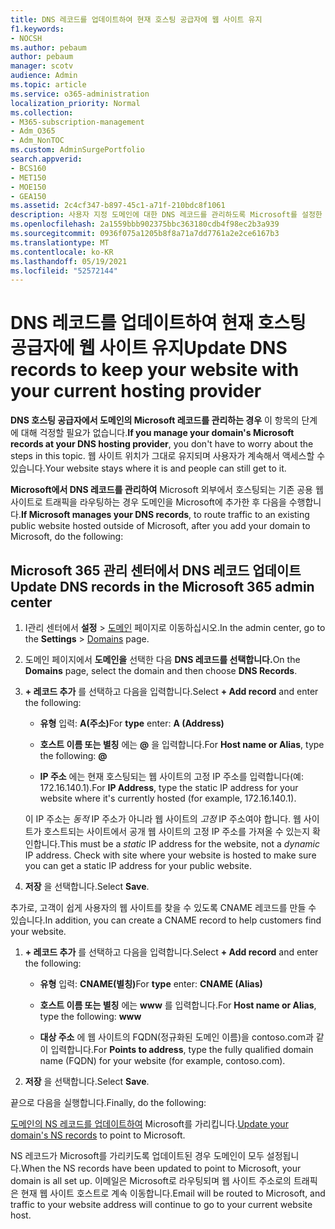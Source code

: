 ```yaml
---
title: DNS 레코드를 업데이트하여 현재 호스팅 공급자에 웹 사이트 유지
f1.keywords:
- NOCSH
ms.author: pebaum
author: pebaum
manager: scotv
audience: Admin
ms.topic: article
ms.service: o365-administration
localization_priority: Normal
ms.collection:
- M365-subscription-management
- Adm_O365
- Adm_NonTOC
ms.custom: AdminSurgePortfolio
search.appverid:
- BCS160
- MET150
- MOE150
- GEA150
ms.assetid: 2c4cf347-b897-45c1-a71f-210bdc8f1061
description: 사용자 지정 도메인에 대한 DNS 레코드를 관리하도록 Microsoft를 설정한 경우 Microsoft 외부에서 호스팅되는 기존 공용 웹 사이트로 트래픽을 라우팅하는 방법을 알아봅니다.
ms.openlocfilehash: 2a1559bbb902375bbc363180cdb4f98ec2b3a939
ms.sourcegitcommit: 0936f075a1205b8f8a71a7dd7761a2e2ce6167b3
ms.translationtype: MT
ms.contentlocale: ko-KR
ms.lasthandoff: 05/19/2021
ms.locfileid: "52572144"
---
```

# <a name="update-dns-records-to-keep-your-website-with-your-current-hosting-provider"></a><span data-ttu-id="e9e18-103">DNS 레코드를 업데이트하여 현재 호스팅 공급자에 웹 사이트 유지</span><span class="sxs-lookup"><span data-stu-id="e9e18-103">Update DNS records to keep your website with your current hosting provider</span></span>

 <span data-ttu-id="e9e18-104">**DNS 호스팅 공급자에서 도메인의 Microsoft 레코드를 관리하는 경우** 이 항목의 단계에 대해 걱정할 필요가 없습니다.</span><span class="sxs-lookup"><span data-stu-id="e9e18-104">**If you manage your domain's Microsoft records at your DNS hosting provider**, you don't have to worry about the steps in this topic.</span></span> <span data-ttu-id="e9e18-105">웹 사이트 위치가 그대로 유지되며 사용자가 계속해서 액세스할 수 있습니다.</span><span class="sxs-lookup"><span data-stu-id="e9e18-105">Your website stays where it is and people can still get to it.</span></span> 
  
 <span data-ttu-id="e9e18-106">**Microsoft에서 DNS 레코드를 관리하여** Microsoft 외부에서 호스팅되는 기존 공용 웹 사이트로 트래픽을 라우팅하는 경우 도메인을 Microsoft에 추가한 후 다음을 수행합니다.</span><span class="sxs-lookup"><span data-stu-id="e9e18-106">**If Microsoft manages your DNS records**, to route traffic to an existing public website hosted outside of Microsoft, after you add your domain to Microsoft, do the following:</span></span> 
  
## <a name="update-dns-records-in-the-microsoft-365-admin-center"></a><span data-ttu-id="e9e18-107">Microsoft 365 관리 센터에서 DNS 레코드 업데이트</span><span class="sxs-lookup"><span data-stu-id="e9e18-107">Update DNS records in the Microsoft 365 admin center</span></span>
1. <span data-ttu-id="e9e18-108">I관리 센터에서 **설정** \> <a href="https://go.microsoft.com/fwlink/p/?linkid=834818" target="_blank"> 도메인</a> 페이지로 이동하십시오.</span><span class="sxs-lookup"><span data-stu-id="e9e18-108">In the admin center, go to the **Settings** \> <a href="https://go.microsoft.com/fwlink/p/?linkid=834818" target="_blank">Domains</a> page.</span></span>

1. <span data-ttu-id="e9e18-109">도메인 페이지에서 **도메인을** 선택한 다음 **DNS 레코드를 선택합니다.**</span><span class="sxs-lookup"><span data-stu-id="e9e18-109">On the **Domains** page, select the domain and then choose **DNS Records**.</span></span>

1. <span data-ttu-id="e9e18-110">**+ 레코드 추가** 를 선택하고 다음을 입력합니다.</span><span class="sxs-lookup"><span data-stu-id="e9e18-110">Select **+ Add record** and enter the following:</span></span> 
    
   - <span data-ttu-id="e9e18-111">**유형** 입력: **A(주소)**</span><span class="sxs-lookup"><span data-stu-id="e9e18-111">For **type** enter: **A (Address)**</span></span>
    
   - <span data-ttu-id="e9e18-112">**호스트 이름 또는 별칭** 에는 **@** 을 입력합니다.</span><span class="sxs-lookup"><span data-stu-id="e9e18-112">For **Host name or Alias**, type the following: **@**</span></span>
    
   - <span data-ttu-id="e9e18-113">**IP 주소** 에는 현재 호스팅되는 웹 사이트의 고정 IP 주소를 입력합니다(예: 172.16.140.1).</span><span class="sxs-lookup"><span data-stu-id="e9e18-113">For **IP Address**, type the static IP address for your website where it's currently hosted (for example, 172.16.140.1).</span></span> 
    
   <span data-ttu-id="e9e18-p102">이 IP 주소는  *동적*  IP 주소가 아니라 웹 사이트의  *고정*  IP 주소여야 합니다. 웹 사이트가 호스트되는 사이트에서 공개 웹 사이트의 고정 IP 주소를 가져올 수 있는지 확인합니다.</span><span class="sxs-lookup"><span data-stu-id="e9e18-p102">This must be a  *static*  IP address for the website, not a  *dynamic*  IP address. Check with site where your website is hosted to make sure you can get a static IP address for your public website.</span></span> 
    
1. <span data-ttu-id="e9e18-116">**저장** 을 선택합니다.</span><span class="sxs-lookup"><span data-stu-id="e9e18-116">Select **Save**.</span></span> 
    
<span data-ttu-id="e9e18-117">추가로, 고객이 쉽게 사용자의 웹 사이트를 찾을 수 있도록 CNAME 레코드를 만들 수 있습니다.</span><span class="sxs-lookup"><span data-stu-id="e9e18-117">In addition, you can create a CNAME record to help customers find your website.</span></span>
  
1. <span data-ttu-id="e9e18-118">**+ 레코드 추가** 를 선택하고 다음을 입력합니다.</span><span class="sxs-lookup"><span data-stu-id="e9e18-118">Select **+ Add record** and enter the following:</span></span> 
    
   - <span data-ttu-id="e9e18-119">**유형** 입력: **CNAME(별칭)**</span><span class="sxs-lookup"><span data-stu-id="e9e18-119">For **type** enter: **CNAME (Alias)**</span></span>
    
   - <span data-ttu-id="e9e18-120">**호스트 이름 또는 별칭** 에는 **www** 를 입력합니다.</span><span class="sxs-lookup"><span data-stu-id="e9e18-120">For **Host name or Alias**, type the following: **www**</span></span>
    
   - <span data-ttu-id="e9e18-121">**대상 주소** 에 웹 사이트의 FQDN(정규화된 도메인 이름)을 contoso.com과 같이 입력합니다.</span><span class="sxs-lookup"><span data-stu-id="e9e18-121">For **Points to address**, type the fully qualified domain name (FQDN) for your website (for example, contoso.com).</span></span> 
    
2. <span data-ttu-id="e9e18-122">**저장** 을 선택합니다.</span><span class="sxs-lookup"><span data-stu-id="e9e18-122">Select **Save**.</span></span> 
    
<span data-ttu-id="e9e18-123">끝으로 다음을 실행합니다.</span><span class="sxs-lookup"><span data-stu-id="e9e18-123">Finally, do the following:</span></span>
  
<span data-ttu-id="e9e18-124">[도메인의 NS 레코드를 업데이트하여](../get-help-with-domains/set-up-your-domain-host-specific-instructions.md) Microsoft를 가리킵니다.</span><span class="sxs-lookup"><span data-stu-id="e9e18-124">[Update your domain's NS records](../get-help-with-domains/set-up-your-domain-host-specific-instructions.md) to point to Microsoft.</span></span> 
  
<span data-ttu-id="e9e18-125">NS 레코드가 Microsoft를 가리키도록 업데이트된 경우 도메인이 모두 설정됩니다.</span><span class="sxs-lookup"><span data-stu-id="e9e18-125">When the NS records have been updated to point to Microsoft, your domain is all set up.</span></span> <span data-ttu-id="e9e18-126">이메일은 Microsoft로 라우팅되며 웹 사이트 주소로의 트래픽은 현재 웹 사이트 호스트로 계속 이동합니다.</span><span class="sxs-lookup"><span data-stu-id="e9e18-126">Email will be routed to Microsoft, and traffic to your website address will continue to go to your current website host.</span></span>
